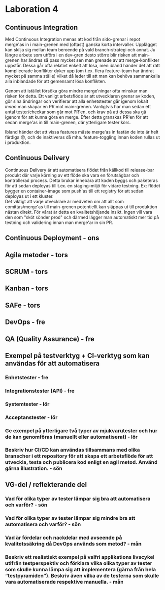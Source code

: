 # Laboration 4

## Continuous Integration

Med Continuous Integration menas att kod från sido-grenar i repot merge'as in i main-grenen med (oftast) ganska korta intervaller.
Upplägget kan skilja sig mellan team beroende på vald branch-strategi och annat.
Ju längre arbete som utförs i en dev-gren desto större blir risken att main-grenen har ändras så pass mycket sen man grenade av att merge-konflikter uppstår.
Dessa går ofta relativt enkelt att lösa, men ibland händer det att rätt komplicerade konflikter dyker upp (om t.ex. flera feature-team har ändrat mycket på samma ställe)
vilket då leder till att man kan behöva sammankalla alla inblandade för att gemensamt lösa konflikten.

Genom att istället försöka göra mindre merge'ningar ofta minskar man risken för detta.
Ett vanligt arbetsflöde är att utvecklaren grenar av koden, gör sina ändringar och verifierar att alla enhetstester går igenom lokalt _innan_ man skapar en PR mot main-grenen.
Vanligtvis har man sedan ett antal tester/checkar som går mot PR'en, och krav på att dessa ska gå igenom för att kunna göra en merge.
Efter detta granskas PR'en för att sedan merge'as in till main-grenen, där ytterligare tester körs.

Ibland händer det att vissa features måste merge'as in fastän de inte är helt färdiga 😮, och de inaktiveras då mha. feature-toggling innan koden rullas ut i produktion.

## Continuous Delivery

Continuous Delivery är att automatisera flödet från källkod till release-bar produkt där varje körning av ett flöde ska vara en förutsägbar och kontrollerad process.
Detta brukar innebära att koden byggs och paketeras för att sedan deployas till t.ex. en staging-miljö för vidare testning.
Ex: flödet bygger en container-image som push'as till ett registry för att sedan deployas ut i ett kluster.  
Det viktigt att varje utvecklare är medveten om att allt som comittas/merge'as till main-grenen potentiellt kan släppas ut till produktion nästan direkt.
För vårat är detta en kvalitetshöjande insikt. Ingen vill vara den som "sköt sönder prod" och därmed lägger man automatiskt mer tid på testning och validering innan man merge'ar in sin PR. 

## Continuous Deployment - ons

## Agila metoder - tors

## SCRUM - tors

## Kanban - tors

## SAFe - tors

## DevOps - fre

## QA (Quality Assurance) - fre

## Exempel på testverktyg + CI-verktyg som kan användas för att automatisera 

### Enhetstester - fre

### Integrationstester (API) - fre

### Systemtester - lör

### Acceptanstester - lör

### Ge exempel på ytterligare två typer av mjukvarutester och hur de kan genomföras (manuellt eller automatiserat) - lör

### Beskriv hur CI/CD kan användas tillsammans med olika branscher i ett repository för att skapa ett arbetsflöde för att utveckla, testa och publicera kod enligt en agil metod. Använd gärna illustration. - sön

## VG-del / reflekterande del

### Vad för olika typer av tester lämpar sig bra att automatisera och varför? - sön

### Vad för olika typer av tester lämpar sig mindre bra att automatisera och varför? - sön

### Vad är fördelar och nackdelar med avseende på kvalitetssäkring då DevOps används som metod? - mån

### Beskriv ett realistiskt exempel på valfri applikations livscykel utifrån testperspektiv och förklara vilka olika typer av tester som skulle kunna lämpa sig att implementera (gärna från hela “testpyramiden”). Beskriv även vilka av de testerna som skulle vara automatiserade respektive manuella. - mån
